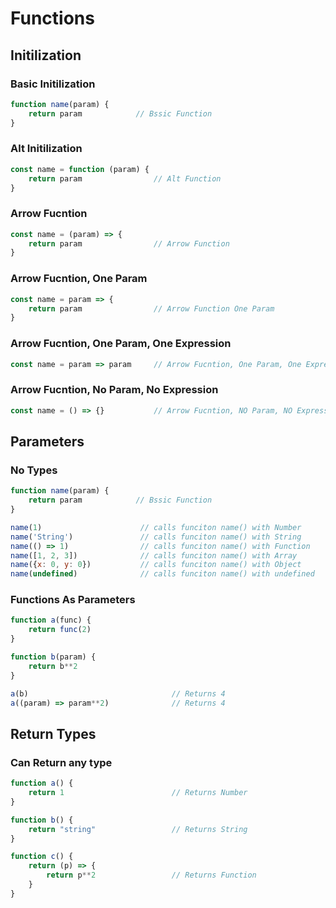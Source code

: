 # Functions

## Initilization
### Basic Initilization
```js
function name(param) {
    return param            // Bssic Function
}
```

### Alt Initilization
```js
const name = function (param) {
    return param                // Alt Function
}
```

### Arrow Fucntion
```js
const name = (param) => {
    return param                // Arrow Function
}
```

### Arrow Fucntion, One Param
```js
const name = param => {
    return param                // Arrow Function One Param
}
```

### Arrow Fucntion, One Param, One Expression
```js
const name = param => param     // Arrow Fucntion, One Param, One Expression
```

### Arrow Fucntion, No Param, No Expression
```js
const name = () => {}           // Arrow Fucntion, NO Param, NO Expression
```

## Parameters
### No Types
```js
function name(param) {
    return param            // Bssic Function
}

name(1)                      // calls funciton name() with Number
name('String')               // calls funciton name() with String
name(() => 1)                // calls funciton name() with Function
name([1, 2, 3])              // calls funciton name() with Array
name({x: 0, y: 0})           // calls funciton name() with Object
name(undefined)              // calls funciton name() with undefined
```

### Functions As Parameters
```js
function a(func) {
    return func(2)
}

function b(param) {
    return b**2
}

a(b)                                // Returns 4
a((param) => param**2)              // Returns 4
```

## Return Types
### Can Return any type
```js
function a() {
    return 1                        // Returns Number
}

function b() {
    return "string"                 // Returns String
}

function c() {
    return (p) => {
        return p**2                 // Returns Function
    }
}
```